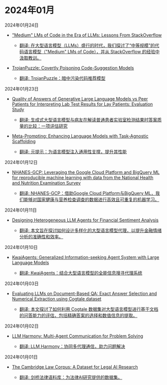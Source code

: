 # 2024年01月

2024年01月24日

- ["Medium" LMs of Code in the Era of LLMs: Lessons From StackOverflow](2024年01月24日/Medium_LMs_of_Code_in_the_Era_of_LLMs_Lessons_From_StackOverflow.md)

    - [翻译: 在大型语言模型（LLMs）盛行的时代，我们探讨了“中等规模”的代码语言模型（"Medium" LMs of Code），并从 StackOverflow 的经验中汲取教训。](2024年01月24日/Medium_LMs_of_Code_in_the_Era_of_LLMs_Lessons_From_StackOverflow.md)

- [TrojanPuzzle: Covertly Poisoning Code-Suggestion Models](2024年01月24日/TrojanPuzzle_Covertly_Poisoning_Code-Suggestion_Models.md)

    - [翻译: TrojanPuzzle：暗中污染代码推荐模型](2024年01月24日/TrojanPuzzle_Covertly_Poisoning_Code-Suggestion_Models.md)

2024年01月23日

- [Quality of Answers of Generative Large Language Models vs Peer Patients for Interpreting Lab Test Results for Lay Patients: Evaluation Study](2024年01月23日/Quality_of_Answers_of_Generative_Large_Language_Models_vs_Peer_Patients_for_Interpreting_Lab_Test_Results_for_Lay_Patients_Evaluation_Study.md)

    - [翻译: 生成式大型语言模型与病友在解读普通患者实验室检测结果时答案质量的比较：一项评估研究](2024年01月23日/Quality_of_Answers_of_Generative_Large_Language_Models_vs_Peer_Patients_for_Interpreting_Lab_Test_Results_for_Lay_Patients_Evaluation_Study.md)

- [Meta-Prompting: Enhancing Language Models with Task-Agnostic Scaffolding](2024年01月23日/Meta-Prompting_Enhancing_Language_Models_with_Task-Agnostic_Scaffolding.md)

    - [翻译: 元提示：为语言模型注入通用性支撑，提升其性能](2024年01月23日/Meta-Prompting_Enhancing_Language_Models_with_Task-Agnostic_Scaffolding.md)

2024年01月12日

- [NHANES-GCP: Leveraging the Google Cloud Platform and BigQuery ML for reproducible machine learning with data from the National Health and Nutrition Examination Survey](2024年01月12日/NHANES-GCP_Leveraging_the_Google_Cloud_Platform_and_BigQuery_ML_for_reproducible_machine_learning_with_data_from_the_National_Health_and_Nutrition_Examination_Survey.md)

    - [翻译: NHANES-GCP：借助Google Cloud Platform与BigQuery ML，我们能够对国家健康与营养检查调查的数据进行高效且可重复的机器学习。](2024年01月12日/NHANES-GCP_Leveraging_the_Google_Cloud_Platform_and_BigQuery_ML_for_reproducible_machine_learning_with_data_from_the_National_Health_and_Nutrition_Examination_Survey.md)

2024年01月11日

- [Designing Heterogeneous LLM Agents for Financial Sentiment Analysis](2024年01月11日/Designing_Heterogeneous_LLM_Agents_for_Financial_Sentiment_Analysis.md)

    - [翻译: 本文旨在探讨如何设计多样化的大型语言模型代理，以提升金融情绪分析的准确性和效率。](2024年01月11日/Designing_Heterogeneous_LLM_Agents_for_Financial_Sentiment_Analysis.md)

2024年01月10日

- [KwaiAgents: Generalized Information-seeking Agent System with Large Language Models](2024年01月10日/KwaiAgents_Generalized_Information-seeking_Agent_System_with_Large_Language_Models.md)

    - [翻译: KwaiAgents：结合大型语言模型的全能信息搜寻代理系统](2024年01月10日/KwaiAgents_Generalized_Information-seeking_Agent_System_with_Large_Language_Models.md)

2024年01月03日

- [Evaluating LLMs on Document-Based QA: Exact Answer Selection and Numerical Extraction using Cogtale dataset](2024年01月03日/Evaluating_LLMs_on_Document-Based_QA_Exact_Answer_Selection_and_Numerical_Extraction_using_Cogtale_dataset.md)

    - [翻译: 本文探讨了如何利用 Cogtale 数据集对大型语言模型进行基于文档的问答能力的评估，包括精确答案的选择和数值信息的提取。](2024年01月03日/Evaluating_LLMs_on_Document-Based_QA_Exact_Answer_Selection_and_Numerical_Extraction_using_Cogtale_dataset.md)

2024年01月02日

- [LLM Harmony: Multi-Agent Communication for Problem Solving](2024年01月02日/LLM_Harmony_Multi-Agent_Communication_for_Problem_Solving.md)

    - [翻译: LLM Harmony：协同多代理通信，助力问题解决](2024年01月02日/LLM_Harmony_Multi-Agent_Communication_for_Problem_Solving.md)

2024年01月01日

- [The Cambridge Law Corpus: A Dataset for Legal AI Research](2024年01月01日/The_Cambridge_Law_Corpus_A_Dataset_for_Legal_AI_Research.md)

    - [翻译: 剑桥法律语料库：为法律AI研究提供的数据集。](2024年01月01日/The_Cambridge_Law_Corpus_A_Dataset_for_Legal_AI_Research.md)